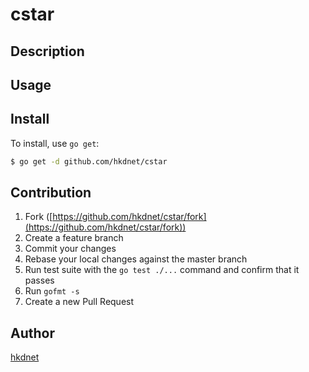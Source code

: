 # cstar



## Description

## Usage

## Install

To install, use `go get`:

```bash
$ go get -d github.com/hkdnet/cstar
```

## Contribution

1. Fork ([https://github.com/hkdnet/cstar/fork](https://github.com/hkdnet/cstar/fork))
1. Create a feature branch
1. Commit your changes
1. Rebase your local changes against the master branch
1. Run test suite with the `go test ./...` command and confirm that it passes
1. Run `gofmt -s`
1. Create a new Pull Request

## Author

[hkdnet](https://github.com/hkdnet)
